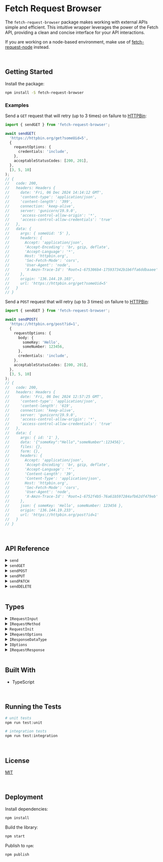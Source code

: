 # Fetch Request Browser

The `fetch-request-browser` package makes working with external APIs simple and efficient. This intuitive wrapper leverages the power of the Fetch API, providing a clean and concise interface for your API interactions.


If you are working on a node-based environment, make use of [fetch-request-node](https://github.com/jesusgraterol/fetch-request-node) instead.


<br />

## Getting Started

Install the package:
```bash
npm install -S fetch-request-browser
```

### Examples

Send a `GET` request that will retry (up to 3 times) on failure to [HTTPBin](https://httpbin.org/):

```typescript
import { sendGET } from 'fetch-request-browser';

await sendGET(
  'https://httpbin.org/get?someUid=5', 
  { 
    requestOptions: {  
      credentials: 'include',
    },
    acceptableStatusCodes: [200, 201],
  }, 
  [3, 5, 10]
);
// {
//   code: 200,
//   headers: Headers {
//     date: 'Fri, 06 Dec 2024 14:14:12 GMT',
//     'content-type': 'application/json',
//     'content-length': '399',
//     connection: 'keep-alive',
//     server: 'gunicorn/19.9.0',
//     'access-control-allow-origin': '*',
//     'access-control-allow-credentials': 'true'
//   },
//   data: {
//     args: { someUid: '5' },
//     headers: {
//       Accept: 'application/json',
//       'Accept-Encoding': 'br, gzip, deflate',
//       'Accept-Language': '*',
//       Host: 'httpbin.org',
//       'Sec-Fetch-Mode': 'cors',
//       'User-Agent': 'node',
//       'X-Amzn-Trace-Id': 'Root=1-675306b4-175937342b1b6ffa6ddbaaee'
//     },
//     origin: '136.144.19.103',
//     url: 'https://httpbin.org/get?someUid=5'
//   }
// }
```

Send a `POST` request that will retry (up to 3 times) on failure to [HTTPBin](https://httpbin.org/):

```typescript
import { sendGET } from 'fetch-request-browser';

await sendPOST(
  'https://httpbin.org/post?id=1',
  {
    requestOptions: {
      body: {
        someKey: 'Hello',
        someNumber: 123456,
      },
      credentials: 'include',
    },
    acceptableStatusCodes: [200, 201],
  },
  [3, 5, 10]
);
// {
//   code: 200,
//   headers: Headers {
//     date: 'Fri, 06 Dec 2024 12:57:25 GMT',
//     'content-type': 'application/json',
//     'content-length': '619',
//     connection: 'keep-alive',
//     server: 'gunicorn/19.9.0',
//     'access-control-allow-origin': '*',
//     'access-control-allow-credentials': 'true'
//   },
//   data: {
//     args: { id: '1' },
//     data: '{"someKey":"Hello","someNumber":123456}',
//     files: {},
//     form: {},
//     headers: {
//       Accept: 'application/json',
//       'Accept-Encoding': 'br, gzip, deflate',
//       'Accept-Language': '*',
//       'Content-Length': '39',
//       'Content-Type': 'application/json',
//       Host: 'httpbin.org',
//       'Sec-Fetch-Mode': 'cors',
//       'User-Agent': 'node',
//       'X-Amzn-Trace-Id': 'Root=1-6752f4b5-76a61b597284afb62df479eb'
//     },
//     json: { someKey: 'Hello', someNumber: 123456 },
//     origin: '136.144.19.233',
//     url: 'https://httpbin.org/post?id=1'
//   }
// }
```





<br/>

## API Reference

<details>
  <summary><code>send</code></summary>

  Builds and sends an HTTP Request based on the provided input and options.
  ```typescript
  await send(
    'https://httpbin.org/get?foo=hey&bar=123', {
      requestOptions: { method: 'GET' }
    }
  );
  // {
  //   code: 200,
  //   headers: Headers {
  //     date: 'Fri, 06 Dec 2024 13:05:20 GMT',
  //     'content-type': 'application/json',
  //     'content-length': '422',
  //     connection: 'keep-alive',
  //     server: 'gunicorn/19.9.0',
  //     'access-control-allow-origin': '*',
  //     'access-control-allow-credentials': 'true'
  //   },
  //   data: {
  //     args: { bar: '123', foo: 'hey' },
  //     headers: {
  //       Accept: 'application/json',
  //       'Accept-Encoding': 'br, gzip, deflate',
  //       'Accept-Language': '*',
  //       Host: 'httpbin.org',
  //       'Sec-Fetch-Mode': 'cors',
  //       'User-Agent': 'node',
  //       'X-Amzn-Trace-Id': 'Root=1-6752f690-43ddfac50ee723b532cf3cf3'
  //     },
  //     origin: '136.144.19.106',
  //     url: 'https://httpbin.org/get?foo=hey&bar=123'
  //   }
  // }
  ```
</details>

<details>
  <summary><code>sendGET</code></summary>

  Builds and sends a `GET` HTTP Request based on the provided input and options.
  ```typescript
  await sendGET('https://httpbin.org/get?foo=hey&bar=123');
  // {
  //   code: 200,
  //   headers: Headers {
  //     date: 'Fri, 06 Dec 2024 13:05:20 GMT',
  //     'content-type': 'application/json',
  //     'content-length': '422',
  //     connection: 'keep-alive',
  //     server: 'gunicorn/19.9.0',
  //     'access-control-allow-origin': '*',
  //     'access-control-allow-credentials': 'true'
  //   },
  //   data: {
  //     args: { bar: '123', foo: 'hey' },
  //     headers: {
  //       Accept: 'application/json',
  //       'Accept-Encoding': 'br, gzip, deflate',
  //       'Accept-Language': '*',
  //       Host: 'httpbin.org',
  //       'Sec-Fetch-Mode': 'cors',
  //       'User-Agent': 'node',
  //       'X-Amzn-Trace-Id': 'Root=1-6752f690-43ddfac50ee723b532cf3cf3'
  //     },
  //     origin: '136.144.19.106',
  //     url: 'https://httpbin.org/get?foo=hey&bar=123'
  //   }
  // }
  ```
</details>

<details>
  <summary><code>sendPOST</code></summary>

  Builds and sends a `POST` HTTP Request based on the provided input and options.
  ```typescript
  await sendPOST(
    'https://httpbin.org/post',
    {
      requestOptions: {
        body: {
          someKey: 'Hello',
          someNumber: 123456,
        },
      },
    },
  );
  // {
  //   code: 200,
  //   headers: Headers {
  //     date: 'Fri, 06 Dec 2024 13:13:18 GMT',
  //     'content-type': 'application/json',
  //     'content-length': '596',
  //     connection: 'keep-alive',
  //     server: 'gunicorn/19.9.0',
  //     'access-control-allow-origin': '*',
  //     'access-control-allow-credentials': 'true'
  //   },
  //   data: {
  //     args: {},
  //     data: '{"someKey":"Hello","someNumber":123456}',
  //     files: {},
  //     form: {},
  //     headers: {
  //       Accept: 'application/json',
  //       'Accept-Encoding': 'br, gzip, deflate',
  //       'Accept-Language': '*',
  //       'Content-Length': '39',
  //       'Content-Type': 'application/json',
  //       Host: 'httpbin.org',
  //       'Sec-Fetch-Mode': 'cors',
  //       'User-Agent': 'node',
  //       'X-Amzn-Trace-Id': 'Root=1-6752f86e-366f8cb71596c46374885670'
  //     },
  //     json: { someKey: 'Hello', someNumber: 123456 },
  //     origin: '136.144.19.99',
  //     url: 'https://httpbin.org/post'
  //   }
  // }
  ```
</details>

<details>
  <summary><code>sendPUT</code></summary>

  Builds and sends a `PUT` HTTP Request based on the provided input and options.
  ```typescript
  await sendPUT(
    'https://httpbin.org/put',
    {
      requestOptions: {
        body: {
          someKey: 'Hello',
          someNumber: 123456,
        },
      },
    },
  );
  // {
  //   code: 200,
  //   headers: Headers {
  //     date: 'Fri, 06 Dec 2024 13:19:07 GMT',
  //     'content-type': 'application/json',
  //     'content-length': '596',
  //     connection: 'keep-alive',
  //     server: 'gunicorn/19.9.0',
  //     'access-control-allow-origin': '*',
  //     'access-control-allow-credentials': 'true'
  //   },
  //   data: {
  //     args: {},
  //     data: '{"someKey":"Hello","someNumber":123456}',
  //     files: {},
  //     form: {},
  //     headers: {
  //       Accept: 'application/json',
  //       'Accept-Encoding': 'br, gzip, deflate',
  //       'Accept-Language': '*',
  //       'Content-Length': '39',
  //       'Content-Type': 'application/json',
  //       Host: 'httpbin.org',
  //       'Sec-Fetch-Mode': 'cors',
  //       'User-Agent': 'node',
  //       'X-Amzn-Trace-Id': 'Root=1-6752f9cb-4633cbc111fccdc020c15081'
  //     },
  //     json: { someKey: 'Hello', someNumber: 123456 },
  //     origin: '136.144.19.122',
  //     url: 'https://httpbin.org/put'
  //   }
  // }
  ```
</details>

<details>
  <summary><code>sendPATCH</code></summary>

  Builds and sends a `PATCH` HTTP Request based on the provided input and options.
  ```typescript
  await sendPATCH(
    'https://httpbin.org/patch',
    {
      requestOptions: {
        body: {
          someKey: 'Hello',
          someNumber: 123456,
        },
      },
    },
  );
  // {
  //   code: 200,
  //   headers: Headers {
  //     date: 'Fri, 06 Dec 2024 13:22:54 GMT',
  //     'content-type': 'application/json',
  //     'content-length': '597',
  //     connection: 'keep-alive',
  //     server: 'gunicorn/19.9.0',
  //     'access-control-allow-origin': '*',
  //     'access-control-allow-credentials': 'true'
  //   },
  //   data: {
  //     args: {},
  //     data: '{"someKey":"Hello","someNumber":123456}',
  //     files: {},
  //     form: {},
  //     headers: {
  //       Accept: 'application/json',
  //       'Accept-Encoding': 'br, gzip, deflate',
  //       'Accept-Language': '*',
  //       'Content-Length': '39',
  //       'Content-Type': 'application/json',
  //       Host: 'httpbin.org',
  //       'Sec-Fetch-Mode': 'cors',
  //       'User-Agent': 'node',
  //       'X-Amzn-Trace-Id': 'Root=1-6752faae-7da3d0d33f55d85f1f563abb'
  //     },
  //     json: { someKey: 'Hello', someNumber: 123456 },
  //     origin: '136.144.19.93',
  //     url: 'https://httpbin.org/patch'
  //   }
  // }
  ```
</details>

<details>
  <summary><code>sendDELETE</code></summary>

  Builds and sends a `DELETE` HTTP Request based on the provided input and options.
  ```typescript
  await sendDELETE('https://httpbin.org/delete?id=1');
  // {
  //   code: 200,
  //   headers: Headers {
  //     date: 'Fri, 06 Dec 2024 13:25:41 GMT',
  //     'content-type': 'application/json',
  //     'content-length': '496',
  //     connection: 'keep-alive',
  //     server: 'gunicorn/19.9.0',
  //     'access-control-allow-origin': '*',
  //     'access-control-allow-credentials': 'true'
  //   },
  //   data: {
  //     args: { id: '1' },
  //     data: '',
  //     files: {},
  //     form: {},
  //     headers: {
  //       Accept: 'application/json',
  //       'Accept-Encoding': 'br, gzip, deflate',
  //       'Accept-Language': '*',
  //       'Content-Type': 'application/json',
  //       Host: 'httpbin.org',
  //       'Sec-Fetch-Mode': 'cors',
  //       'User-Agent': 'node',
  //       'X-Amzn-Trace-Id': 'Root=1-6752fb55-62da6f1d3348e8a55af75ae3'
  //     },
  //     json: null,
  //     origin: '136.144.19.240',
  //     url: 'https://httpbin.org/delete?id=1'
  //   }
  // }
  ```
</details>






<br />

## Types

<details>
  <summary><code>IRequestInput</code></summary>

  The URL of the request's target.
  ```typescript
  type IRequestInput = string | URL;
  ```
</details>

<details>
  <summary><code>IRequestMethod</code></summary>

  The HTTP Methods supported by this library. To make use of a different one, pass the method name directly in the request options.
  ```typescript
  type IRequestMethod = 'GET' | 'POST' | 'PUT' | 'PATCH' | 'DELETE';
  ```
</details>

<details>
  <summary><code>RequestInit</code></summary>

  The [`RequestInit`](https://developer.mozilla.org/en-US/docs/Web/API/RequestInit) dictionary of the Fetch API represents the set of options that can be used to configure a fetch request.
  ```typescript
  interface RequestInit {
    /** A BodyInit object or null to set request's body. */
    body?: BodyInit | null;
    /** A string indicating how the request will interact with the browser's cache to set request's cache. */
    cache?: RequestCache;
    /** A string indicating whether credentials will be sent with the request always, never, or only when sent to a same-origin URL. Sets request's credentials. */
    credentials?: RequestCredentials;
    /** A Headers object, an object literal, or an array of two-item arrays to set request's headers. */
    headers?: HeadersInit;
    /** A cryptographic hash of the resource to be fetched by request. Sets request's integrity. */
    integrity?: string;
    /** A boolean to set request's keepalive. */
    keepalive?: boolean;
    /** A string to set request's method. */
    method?: string;
    /** A string to indicate whether the request will use CORS, or will be restricted to same-origin URLs. Sets request's mode. */
    mode?: RequestMode;
    priority?: RequestPriority;
    /** A string indicating whether request follows redirects, results in an error upon encountering a redirect, or returns the redirect (in an opaque fashion). Sets request's redirect. */
    redirect?: RequestRedirect;
    /** A string whose value is a same-origin URL, "about:client", or the empty string, to set request's referrer. */
    referrer?: string;
    /** A referrer policy to set request's referrerPolicy. */
    referrerPolicy?: ReferrerPolicy;
    /** An AbortSignal to set request's signal. */
    signal?: AbortSignal | null;
    /** Can only be null. Used to disassociate request from any Window. */
    window?: null;
  }
  ```
</details>

<details>
  <summary><code>IRequestOptions</code></summary>

  The options that can be applied when sending a Fetch Request.
  IMPORTANT: the reason RequestInit is extended is because in the original type, the body property does not accept plain objects. Even though this makes sense,  utilities so the Request's body is always going to have a valid type.
  ```typescript
  interface IRequestOptions extends Omit<RequestInit, 'body'> {
    method: IRequestMethod; // this lib only makes use of these methods
    body: BodyInit | Record<string, any> | null;
  }
  
  interface IProcessedRequestOptions extends RequestInit {
    method: IRequestMethod;
  }
  ```
</details>

<details>
  <summary><code>IResponseDataType</code></summary>

  The type of data that will be extracted from the HTTP Response body.
  ```typescript
  type IResponseDataType = 'arrayBuffer' | 'blob' | 'formData' | 'json' | 'text';
  ```
</details>

<details>
  <summary><code>IOptions</code></summary>

  The options object that can be passed and used for any request.
  ```typescript
  interface IOptions {
    // the options that will be used to build the request
    requestOptions?: Partial<IRequestOptions>;

    // the expected data type that should be extracted from the response
    responseDataType: IResponseDataType;

    /**
     * Response Status Codes
     * The request's response can be validated by providing a list of acceptable codes or a range
     * object. Keep in mind that if the acceptableStatusCodes array is provided, it will only perform
     * that validation and ignore the acceptableStatusCodesRange.
     */

    // the list of status codes that won't throw an error
    acceptableStatusCodes?: number[];

    // the range of codes that are considered to be acceptable. Defaults to: { min: 200, max: 299 }
    acceptableStatusCodesRange: { min: number, max: number };

    // if enabled, it will not validate the status code from the response object
    skipStatusCodeValidation: boolean;
  }
  ```
</details>

<details>
  <summary><code>IRequestResponse</code></summary>

  The object containing the result of the Request.
  ```typescript
  interface IRequestResponse {
    // the HTTP status code extracted from the Response
    code: number;

    // the Response's Headers. Useful as some service providers attach important info in the headers
    headers: Headers;

    // the data extracted from the Response Instance
    data: any;
  }
  ```
</details>





<br />

## Built With

- TypeScript




<br />

## Running the Tests

```bash
# unit tests
npm run test:unit

# integration tests
npm run test:integration
```





<br />

## License

[MIT](https://choosealicense.com/licenses/mit/)





<br />

## Deployment

Install dependencies:
```bash
npm install
```


Build the library:
```bash
npm start
```


Publish to `npm`:
```bash
npm publish
```